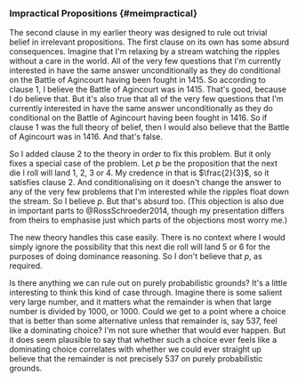 ### Impractical Propositions {#meimpractical}

The second clause in my earlier theory was designed to rule out trivial belief in irrelevant propositions. The first clause on its own has some absurd consequences. Imagine that I'm relaxing by a stream watching the ripples without a care in the world. All of the very few questions that I'm currently interested in have the same answer unconditionally as they do conditional on the Battle of Agincourt having been fought in 1415. So according to clause 1, I believe the Battle of Agincourt was in 1415. That's good, because I do believe that. But it's also true that all of the very few questions that I'm currently interested in have the same answer unconditionally as they do conditional on the Battle of Agincourt having been fought in 1416. So if clause 1 was the full theory of belief, then I would also believe that the Battle of Agincourt was in 1416. And that's false. 

So I added clause 2 to the theory in order to fix this problem. But it only fixes a special case of the problem. Let $p$ be the proposition that the next die I roll will land 1, 2, 3 or 4. My credence in that is $\frac{2}{3}$, so it satisfies clause 2. And conditionalising on it doesn't change the answer to any of the very few problems that I'm interested while the ripples float down the stream. So I believe $p$. But that's absurd too.  (This objection is also due in important parts to @RossSchroeder2014, though my presentation differs from theirs to emphasise just which parts of the objections most worry me.)

The new theory handles this case easily. There is no context where I would simply ignore the possibility that this next die roll will land 5 or 6 for the purposes of doing dominance reasoning. So I don't believe that $p$, as required.

Is there anything we can rule out on purely probabilistic grounds? It's a little interesting to think this kind of case through. Imagine there is some salient very large number, and it matters what the remainder is when that large number is divided by 1000, or 1000. Could we get to a point where a choice that is better than some alternative unless that remainder is, say 537, feel like a dominating choice? I'm not sure whether that would ever happen. But it does seem plausible to say that whether such a choice ever feels like a dominating choice correlates with whether we could ever straight up believe that the remainder is not precisely 537 on purely probabilistic grounds.
